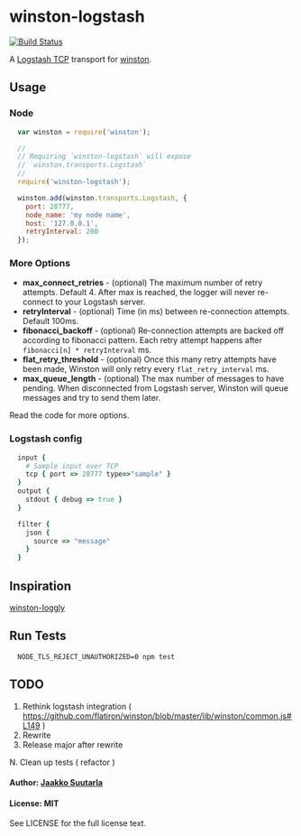 # winston-logstash

[![Build Status](https://travis-ci.org/jaakkos/winston-logstash.png?branch=master)](https://travis-ci.org/jaakkos/winston-logstash)

A [Logstash TCP][0] transport for [winston][1].

## Usage

### Node

``` js
  var winston = require('winston');

  //
  // Requiring `winston-logstash` will expose
  // `winston.transports.Logstash`
  //
  require('winston-logstash');

  winston.add(winston.transports.Logstash, {
    port: 28777,
    node_name: 'my node name',
    host: '127.0.0.1',
    retryInterval: 200
  });
```

### More Options

* **max_connect_retries** - (optional) The maximum number of retry attempts.  Default 4.  After max is reached, the logger will never re-connect to your Logstash server.
* **retryInterval** - (optional) Time (in ms) between re-connection attempts.  Default 100ms.
* **fibonacci_backoff** - (optional) Re-connection attempts are backed off according to fibonacci pattern.  Each retry attempt happens after `fibonacci[n] * retryInterval` ms.
* **flat_retry_threshold** - (optional) Once this many retry attempts have been made, Winston will only retry every `flat_retry_interval` ms.
* **max_queue_length** - (optional) The max number of messages to have pending.  When disconnected from Logstash server, Winston will queue messages and try to send them later. 

Read the code for more options.

### Logstash config

``` ruby
  input {
    # Sample input over TCP
    tcp { port => 28777 type=>"sample" }
  }
  output {
    stdout { debug => true }
  }

  filter {
    json {
      source => "message"
    }
  }

```

## Inspiration
[winston-loggly][2]

## Run Tests

```
  NODE_TLS_REJECT_UNAUTHORIZED=0 npm test
```

## TODO

1. Rethink logstash integration ( https://github.com/flatiron/winston/blob/master/lib/winston/common.js#L149 )
2. Rewrite
3. Release major after rewrite

N. Clean up tests ( refactor )

#### Author: [Jaakko Suutarla](https://github.com/jaakkos)

#### License: MIT

See LICENSE for the full license text.

[0]: http://logstash.net/
[1]: https://github.com/flatiron/winston
[2]: https://github.com/indexzero/winston-loggly
